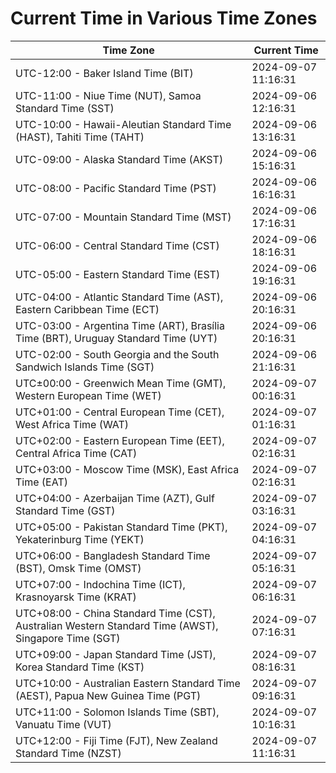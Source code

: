# Current Time in Various Time Zones

| Time Zone | Current Time |
|-----------|--------------|
| UTC-12:00 - Baker Island Time (BIT) | 2024-09-07 11:16:31 |
| UTC-11:00 - Niue Time (NUT), Samoa Standard Time (SST) | 2024-09-06 12:16:31 |
| UTC-10:00 - Hawaii-Aleutian Standard Time (HAST), Tahiti Time (TAHT) | 2024-09-06 13:16:31 |
| UTC-09:00 - Alaska Standard Time (AKST) | 2024-09-06 15:16:31 |
| UTC-08:00 - Pacific Standard Time (PST) | 2024-09-06 16:16:31 |
| UTC-07:00 - Mountain Standard Time (MST) | 2024-09-06 17:16:31 |
| UTC-06:00 - Central Standard Time (CST) | 2024-09-06 18:16:31 |
| UTC-05:00 - Eastern Standard Time (EST) | 2024-09-06 19:16:31 |
| UTC-04:00 - Atlantic Standard Time (AST), Eastern Caribbean Time (ECT) | 2024-09-06 20:16:31 |
| UTC-03:00 - Argentina Time (ART), Brasília Time (BRT), Uruguay Standard Time (UYT) | 2024-09-06 20:16:31 |
| UTC-02:00 - South Georgia and the South Sandwich Islands Time (SGT) | 2024-09-06 21:16:31 |
| UTC±00:00 - Greenwich Mean Time (GMT), Western European Time (WET) | 2024-09-07 00:16:31 |
| UTC+01:00 - Central European Time (CET), West Africa Time (WAT) | 2024-09-07 01:16:31 |
| UTC+02:00 - Eastern European Time (EET), Central Africa Time (CAT) | 2024-09-07 02:16:31 |
| UTC+03:00 - Moscow Time (MSK), East Africa Time (EAT) | 2024-09-07 02:16:31 |
| UTC+04:00 - Azerbaijan Time (AZT), Gulf Standard Time (GST) | 2024-09-07 03:16:31 |
| UTC+05:00 - Pakistan Standard Time (PKT), Yekaterinburg Time (YEKT) | 2024-09-07 04:16:31 |
| UTC+06:00 - Bangladesh Standard Time (BST), Omsk Time (OMST) | 2024-09-07 05:16:31 |
| UTC+07:00 - Indochina Time (ICT), Krasnoyarsk Time (KRAT) | 2024-09-07 06:16:31 |
| UTC+08:00 - China Standard Time (CST), Australian Western Standard Time (AWST), Singapore Time (SGT) | 2024-09-07 07:16:31 |
| UTC+09:00 - Japan Standard Time (JST), Korea Standard Time (KST) | 2024-09-07 08:16:31 |
| UTC+10:00 - Australian Eastern Standard Time (AEST), Papua New Guinea Time (PGT) | 2024-09-07 09:16:31 |
| UTC+11:00 - Solomon Islands Time (SBT), Vanuatu Time (VUT) | 2024-09-07 10:16:31 |
| UTC+12:00 - Fiji Time (FJT), New Zealand Standard Time (NZST) | 2024-09-07 11:16:31 |
